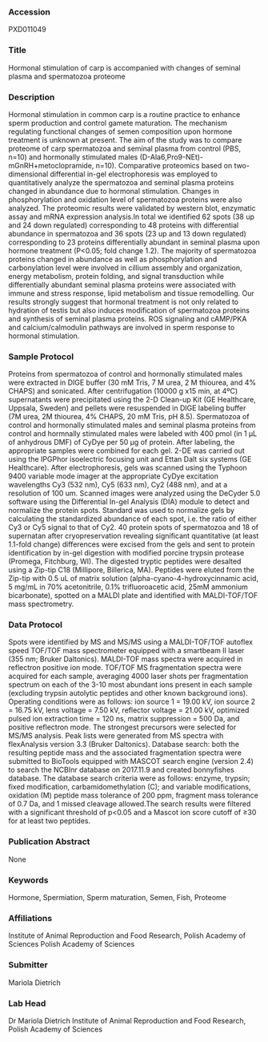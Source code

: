 ### Accession
PXD011049

### Title
Hormonal stimulation of carp is accompanied with changes of seminal plasma and spermatozoa proteome

### Description
Hormonal stimulation in common carp is a routine practice to enhance sperm production and control gamete maturation. The mechanism regulating functional changes of semen composition upon hormone treatment is unknown at present. The aim of the study was to compare proteome of carp spermatozoa and seminal plasma from control (PBS, n=10) and hormonally stimulated males (D-Ala6,Pro9-NEt)-mGnRH+metoclopramide, n=10). Comparative proteomics based on two-dimensional differential in-gel electrophoresis was employed to quantitatively analyze the spermatozoa and seminal plasma proteins changed in abundance due to hormonal stimulation. Changes in phosphorylation and oxidation level of spermatozoa proteins were also analyzed. The proteomic results were validated by western blot, enzymatic assay and mRNA expression analysis.In total we identified 62 spots (38 up and 24 down regulated) corresponding to 48 proteins with differential abundance in spermatozoa and 36 spots (23 up and 13 down regulated) corresponding to 23 proteins differentially abundant in seminal plasma upon hormone treatment (P<0.05; fold change 1.2). The majority of spermatozoa proteins changed in abundance as well as phosphorylation and carbonylation level were involved in cillium assembly and organization, energy metabolism, protein folding, and signal transduction while differentially abundant seminal plasma proteins were associated with immune and stress response, lipid metabolism and tissue remodelling. Our results strongly suggest that hormonal treatment is not only related to hydration of testis but also induces modification of spermatozoa proteins and synthesis of seminal plasma proteins. ROS signaling and cAMP/PKA and calcium/calmodulin pathways are involved in sperm response to hormonal stimulation.

### Sample Protocol
Proteins from spermatozoa of control and hormonally stimulated males were extracted in DIGE buffer (30 mM Tris, 7 M urea, 2 M thiourea, and 4% CHAPS) and sonicated. After centrifugation (10000 g x15 min, at 4ºC) supernatants were precipitated using the 2-D Clean-up Kit (GE Healthcare, Uppsala, Sweden) and pellets were resuspended in DIGE labeling buffer (7M urea, 2M thiourea, 4% CHAPS, 20 mM Tris, pH 8.5). Spermatozoa of control and hormonally stimulated males and seminal plasma proteins from control and hormnally stimulated males were labeled with 400 pmol (in 1 μL of anhydrous DMF) of CyDye per 50 μg of protein. After labeling, the appropriate samples were combined for each gel. 2-DE was carried out using the IPGPhor isoelectric focusing unit and Ettan Dalt six systems (GE Healthcare). After electrophoresis, gels was scanned using the Typhoon 9400 variable mode imager at the appropriate CyDye excitation wavelengths Cy3 (532 nm), Cy5 (633 nm), Cy2 (488 nm), and at a resolution of 100 um. Scanned images were analyzed using the DeCyder 5.0 software using the Differential In-gel Analysis (DIA) module to detect and normalize the protein spots. Standard was used to normalize gels by calculating the standardized abundance of each spot, i.e. the ratio of either Cy3 or Cy5 signal to that of Cy2. 40 protein spots of spermatozoa and 18 of supernatan after cryopreservation revealing significant quantitative (at least 1.1-fold change) differences were excised from the gels and sent to protein identification by in-gel digestion with modified porcine trypsin protease (Promega, Fitchburg, WI). The digested tryptic peptides were desalted using a Zip-tip C18 (Millipore, Billerica, MA). Peptides were eluted from the Zip-tip with 0.5 uL of matrix solution (alpha-cyano-4-hydroxycinnamic acid, 5 mg/mL in 70% acetonitrile, 0.1% trifluoroacetic acid, 25mM ammonium bicarbonate), spotted on a MALDI plate and identified with MALDI-TOF/TOF mass spectrometry.

### Data Protocol
Spots were identified by MS and MS/MS using a MALDI-TOF/TOF autoflex speed TOF/TOF mass spectrometer equipped with a smartbeam II laser (355 nm; Bruker Daltonics). MALDI-TOF mass spectra were acquired in reflectron positive ion mode. TOF/TOF MS fragmentation spectra were acquired for each sample, averaging 4000 laser shots per fragmentation spectrum on each of the 3-10 most abundant ions present in each sample (excluding trypsin autolytic peptides and other known background ions). Operating conditions were as follows: ion source 1 = 19.00 kV, ion source 2 = 16.75 kV, lens voltage = 7.50 kV, reflector voltage = 21.00 kV, optimized pulsed ion extraction time = 120 ns, matrix suppression = 500 Da, and positive reflectron mode. The strongest precursors were selected for MS/MS analysis. Peak lists were generated from MS spectra with flexAnalysis version 3.3 (Bruker Daltonics). Database search: both the resulting peptide mass and the associated fragmentation spectra were submitted to BioTools equipped with MASCOT search engine (version 2.4) to search the NCBInr database on 2017.11.9 and created bonnyfishes database. The database search criteria were as follows: enzyme, trypsin; fixed modification, carbamidomethylation (C); and variable modifications, oxidation (M) peptide mass tolerance of 200 ppm, fragment mass tolerance of 0.7 Da, and 1 missed cleavage allowed.The search results were filtered with a significant threshold of p<0.05 and a Mascot ion score cutoff of ≥30 for at least two peptides.

### Publication Abstract
None

### Keywords
Hormone, Spermiation, Sperm maturation, Semen, Fish, Proteome

### Affiliations
Institute of Animal Reproduction and Food Research, Polish Academy of Sciences
Polish Academy of Sciences

### Submitter
Mariola  Dietrich

### Lab Head
Dr Mariola Dietrich
Institute of Animal Reproduction and Food Research, Polish Academy of Sciences


